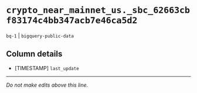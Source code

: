 # `crypto_near_mainnet_us._sbc_62663cbf83174c4bb347acb7e46ca5d2`
`bq-1` | `bigquery-public-data`

## Column details
* [TIMESTAMP] `last_update`

-------------------------------------------------------------------------------
*Do not make edits above this line.*

